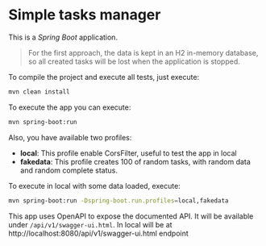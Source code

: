 # Simple tasks manager

This is a _Spring Boot_ application.

> For the first approach, the data is kept in an H2 in-memory database, 
so all created tasks will be lost when the application is stopped.

To compile the project and execute all tests, just execute:
```bash
mvn clean install
```

To execute the app you can execute:
```bash
mvn spring-boot:run
```

Also, you have available two profiles:
- **local**: This profile enable CorsFilter, 
  useful to test the app in local
- **fakedata**: This profile creates 100 of random tasks, 
  with random data and random complete status.

To execute in local with some data loaded, execute:
```bash
mvn spring-boot:run -Dspring-boot.run.profiles=local,fakedata
```

This app uses OpenAPI to expose the documented API.
It will be available under `/api/v1/swagger-ui.html`.
In local will be at http://localhost:8080/api/v1/swagger-ui.html endpoint